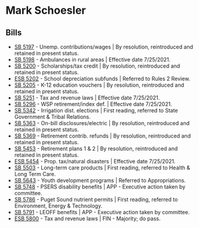 # Mark Schoesler
## Bills
* [SB 5197](/bill/2021-22/sb/5197/) - Unemp. contributions/wages | By resolution, reintroduced and retained in present status.
* [SB 5198](/bill/2021-22/sb/5198/) - Ambulances in rural areas | Effective date 7/25/2021.
* [SB 5200](/bill/2021-22/sb/5200/) - Scholarships/tax credit | By resolution, reintroduced and retained in present status.
* [ESB 5202](/bill/2021-22/esb/5202/) - School depreciation subfunds | Referred to Rules 2 Review.
* [SB 5205](/bill/2021-22/sb/5205/) - K-12 education vouchers | By resolution, reintroduced and retained in present status.
* [SB 5251](/bill/2021-22/sb/5251/) - Tax and revenue laws | Effective date 7/25/2021.
* [SB 5296](/bill/2021-22/sb/5296/) - WSP retirement/index def. | Effective date 7/25/2021.
* [SB 5342](/bill/2021-22/sb/5342/) - Irrigation dist. elections | First reading, referred to State Government & Tribal Relations.
* [SB 5363](/bill/2021-22/sb/5363/) - On-bill disclosures/electric | By resolution, reintroduced and retained in present status.
* [SB 5369](/bill/2021-22/sb/5369/) - Retirement contrib. refunds | By resolution, reintroduced and retained in present status.
* [SB 5453](/bill/2021-22/sb/5453/) - Retirement plans 1 & 2 | By resolution, reintroduced and retained in present status.
* [ESB 5454](/bill/2021-22/esb/5454/) - Prop. tax/natural disasters | Effective date 7/25/2021.
* [SB 5503](/bill/2021-22/sb/5503/) - Long-term care products | First reading, referred to Health & Long Term Care.
* [SB 5643](/bill/2021-22/sb/5643/) - Youth development programs | Referred to Appropriations.
* [SB 5748](/bill/2021-22/sb/5748/) - PSERS disability benefits | APP - Executive action taken by committee.
* [SB 5786](/bill/2021-22/sb/5786/) - Puget Sound nutrient permits | First reading, referred to Environment, Energy & Technology.
* [SB 5791](/bill/2021-22/sb/5791/) - LEOFF benefits | APP - Executive action taken by committee.
* [ESB 5800](/bill/2021-22/esb/5800/) - Tax and revenue laws | FIN - Majority; do pass.
